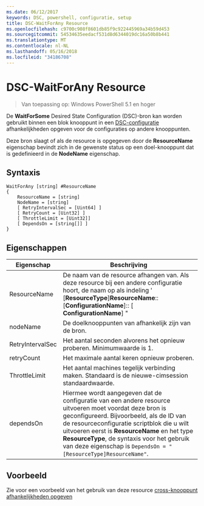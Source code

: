 ```yaml
---
ms.date: 06/12/2017
keywords: DSC, powershell, configuratie, setup
title: DSC-WaitForAny Resource
ms.openlocfilehash: c9700c908f8601db85f9c922445969a34b59d453
ms.sourcegitcommit: 54534635eedacf531d8d6344019dc16a50b8b441
ms.translationtype: MT
ms.contentlocale: nl-NL
ms.lasthandoff: 05/16/2018
ms.locfileid: "34186708"
---
```

# <a name="dsc-waitforany-resource"></a>DSC-WaitForAny Resource

> Van toepassing op: Windows PowerShell 5.1 en hoger

De **WaitForSome** Desired State Configuration (DSC)-bron kan worden gebruikt binnen een blok knooppunt in een [DSC-configuratie](configurations.md) afhankelijkheden opgeven voor de configuraties op andere knooppunten.

Deze bron slaagt of als de resource is opgegeven door de **ResourceName** eigenschap bevindt zich in de gewenste status op een doel-knooppunt dat is gedefinieerd in de **NodeName** eigenschap.


## <a name="syntax"></a>Syntaxis

```
WaitForAny [string] #ResourceName
{
    ResourceName = [string]
    NodeName = [string]
    [ RetryIntervalSec = [Uint64] ]
    [ RetryCount = [Uint32] ]
    [ ThrottleLimit = [Uint32]]
    [ DependsOn = [string[]] ]
}
```

## <a name="properties"></a>Eigenschappen

|  Eigenschap  |  Beschrijving   |
|---|---|
| ResourceName| De naam van de resource afhangen van. Als deze resource bij een andere configuratie hoort, de naam op als indeling ' [__ResourceType__]__ResourceName__:: [__ConfigurationName__]:: [ __ConfigurationName__] "|
| nodeName| De doelknooppunten van afhankelijk zijn van de bron.|
| RetryIntervalSec| Het aantal seconden alvorens het opnieuw proberen. Minimumwaarde is 1.|
| retryCount| Het maximale aantal keren opnieuw proberen.|
| ThrottleLimit| Het aantal machines tegelijk verbinding maken. Standaard is de nieuwe-cimsession standaardwaarde.|
| dependsOn | Hiermee wordt aangegeven dat de configuratie van een andere resource uitvoeren moet voordat deze bron is geconfigureerd. Bijvoorbeeld, als de ID van de resourceconfiguratie scriptblok die u wilt uitvoeren eerst is __ResourceName__ en het type __ResourceType__, de syntaxis voor het gebruik van deze eigenschap is `DependsOn = "[ResourceType]ResourceName"`.|


## <a name="example"></a>Voorbeeld

Zie voor een voorbeeld van het gebruik van deze resource [cross-knooppunt afhankelijkheden opgeven](crossNodeDependencies.md)